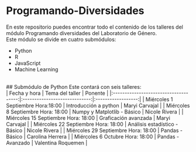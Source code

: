 # Programando-Diversidades
En este repositorio puedes encontrar todo el contenido de los talleres del módulo Programando diversidades del Laboratorio de Género. <br>
Este módulo se divide en cuatro submódulos: <br>
* Python
* R
* JavaScript
* Machine Learning <br>
<br>
## Submódulo de Python
Este contará con seis talleres: <br>
|              Fecha y hora             |        Tema del taller        |       Ponente      |
|:-------------------------------------:|:-----------------------------:|:------------------:|
|   Miércoles 1 Septiembre Hora:18:00   |     Introducción a python     |   Maryi Carvajal   |
|   Miércoles 8 Septiembre Hora: 18:00  |  Numpy y Matplotlib - Básico  |    Nicole Rivera   |
|  Miércoles 15 Septiembre  Hora: 18:00 |      Graficación avanzada     |   Maryi Carvajal   |
| Miércoles 22 Septiembre  Hora: 18:00  | Análisis estadístico - Básico |    Nicole Rivera   |
|  Miércoles 29 Septiembre  Hora: 18:00 |        Pandas - Básico        |  Carolina Herrera  |
|    Miércoles 6 Octubre  Hora: 18:00   |       Pandas - Avanzado       | Valentina Roquemen |
